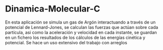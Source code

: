 # Dinamica-Molecular-C
En esta aplicación se simula un gas de Argón interactuando a través de un potencial de Lennard-Jones, 
se calculan las fuerzas que actúan sobre cada partícula, asi como la aceleración y velocidad en cada instante,
se guardan en un fichero los resultados de los cálculos de las energías cinética y potencial.
Se hace un uso extensivo del trabajo con arreglos
